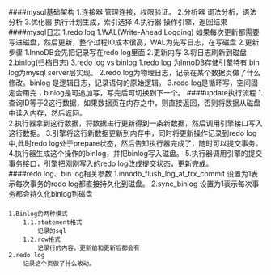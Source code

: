####mysql基础架构
    1.连接器
        管理连接，权限验证。
    2.分析器
        词法分析，语法分析
    3.优化器
        执行计划生成，索引选择
    4.执行器
        操作引擎，返回结果
####mysql日志
    1.redo log
        1.WAL(Write-Ahead Logging)
            如果每次更新都需要写进磁盘，然后更新，整个过程IO成本很高，WAL为先写日志，在写磁盘
        2.更新步骤
            1.InnoDB会先把记录写在redo log里面
            2.更新内存
            3.将日志刷新到磁盘
    2.binlog(归档日志)
    3.redo log vs binlog
         1.redo log 为InnoDB存储引擎特有,bin log为mysql server层实现。
         2.redo log为物理日志，记录在某个数据页做了什么修改。binlog 是逻辑日志，记录语句的原始逻辑。
         3.redo log是循环写，空间固定会用完；binlog是可追加写，写完后可切换到下一个。
####update执行流程
    1.查询ID等于2这行数据，如果数据页在内存之中，则直接返回，否则将数据从磁盘中读入内存，然后返回。         
    2.执行器拿到这行数据，将数据进行更新得到一条新数据，然后调用引擎接口写入这行数据。
    3.引擎将这行新数据更新到内存中，同时将更新操作记录到redo log中,此时redo log处于prepare状态，然后告知执行器完成了，随时可以提交事务。
    4.执行器生成这个操作的binlog，并把binlog写入磁盘。
    5.执行器调用引擎的提交事务接口，引擎把刚刚写入的redo log改成提交状态，更新完成。        
####redo log、bin log相关参数
    1.innodb_flush_log_at_trx_commit
        设置为1表示每次事务的redo log都直接持久化到磁盘。
    2.sync_binlog
        设置为1表示每次事务都会持久化binlog到磁盘
####
    1.Binlog的两种模式
        1.1.statement格式
            记录的sql
        1.2.row格式
            记录行的内容，更新前和更新后都会有
    2.redo log 
        记录这个页做了什么改动。
        
        